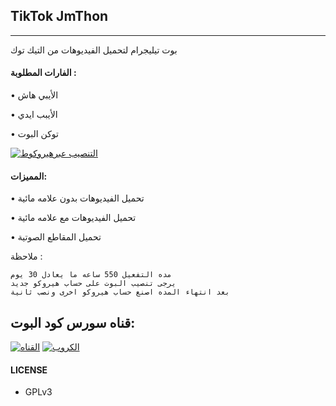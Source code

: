## TikTok JmThon
---

بوت تيليجرام لتحميل الفيديوهات من التيك توك


#### الفارات المطلوبة :
• الأيبي هاش

• الأيبب ايدي

• توكن البوت

[![التنصيب عبرهيروكوط](https://www.herokucdn.com/deploy/button.svg)](https://heroku.com/deploy?template=https://github.com/Abdulrahmman8894/TikTok)

#### المميزات:

• تحميل الفيديوهات بدون علامه مائية

• تحميل الفيديوهات مع علامه مائية

• تحميل المقاطع الصوتية


ملاحظة :

```
مده التفعيل 550 ساعه ما يعادل 30 يوم
يرجى تنصيب البوت على حساب هيروكو جديد
بعد انتهاء المده اصنع حساب هيروكو اخرى ونصب ثانية 
```

## قناه سورس كود البوت:

[![القناه](https://img.shields.io/badge/TG-Channel-30302f?style=flat&logo=telegram)](https://t.me/MR_X_10)
[![الكروب](https://img.shields.io/badge/TG-Group-30302f?style=flat&logo=telegram)](https://t.me/MR_X_8)


#### LICENSE
- GPLv3
